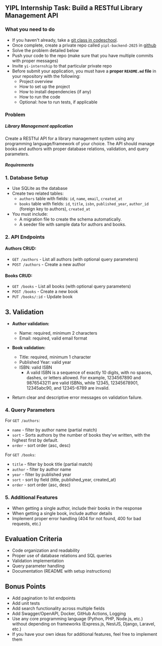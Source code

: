 ## YIPL Internship Task: Build a RESTful Library Management API

### **What you need to do**

* If you haven't already, take a [git class in codeschool](https://www.simplilearn.com/learn-git-basics-skillup).
* Once complete, create a private repo called `yipl-backend-2025` in [github](https://github.com/new)
* Solve the problem detailed below
* Push your code to the repo (make sure that you have multiple commits with proper messages) 
* Invite `yi-internship` to that particular private repo
* Before submit your application, you must have a **proper `README.md` file** in your repository with the following:
  * Project overview
  * How to set up the project
  * How to install dependencies (if any)
  * How to run the code  
  * Optional: how to run tests, if applicable

### **Problem**

##### **Library Management application** 
Create a RESTful API for a library management system using any programming language/framework of your choice. The API should manage books and authors with proper database relations, validation, and query parameters.

##### **Requirements**
### 1. Database Setup
- Use SQLite as the database
- Create two related tables:
  - `authors` table with fields: `id`, `name`, `email`, `created_at`
  - `books` table with fields: `id`, `title`, `isbn`, `published_year`, `author_id` (foreign key to authors), `created_at`
- You must include:
  - A migration file to create the schema automatically.
  - A seeder file with sample data for authors and books.

### 2. API Endpoints

#### Authors CRUD:
- `GET /authors` - List all authors (with optional query parameters)
- `POST /authors` - Create a new author

#### Books CRUD:
- `GET /books` - List all books (with optional query parameters)
- `POST /books` - Create a new book
- `PUT /books/:id` - Update book

## 3. Validation
* **Author validation:**

  * Name: required, minimum 2 characters
  * Email: required, valid email format

* **Book validation:**

  * Title: required, minimum 1 character
  * Published Year: valid year 
  * ISBN: valid ISBN
     * A valid ISBN is a sequence of exactly 10 digits, with no spaces, dashes, or letters allowed. For example, 1234567890 and 9876543211 are valid ISBNs, while 12345, 12345678901, 12345abc90, and 12345-6789 are invalid.

* Return clear and descriptive error messages on validation failure.


### 4. Query Parameters
For `GET /authors`:
- `name` - filter by author name (partial match)
- `sort` - Sorts authors by the number of books they've written, with the highest first by default.
- `order` - sort order (asc, desc)

For `GET /books`:
- `title` - filter by book title (partial match)
- `author` - filter by author name
- `year` - filter by published year
- `sort` - sort by field (title, published_year, created_at)
- `order` - sort order (asc, desc)

### 5. Additional Features
- When getting a single author, include their books in the response
- When getting a single book, include author details
- Implement proper error handling (404 for not found, 400 for bad requests, etc.)

## Evaluation Criteria
- Code organization and readability
- Proper use of database relations and SQL queries
- Validation implementation
- Query parameter handling
- Documentation (README with setup instructions)

## Bonus Points
- Add pagination to list endpoints
- Add unit tests
- Add search functionality across multiple fields
- Add Swagger/OpenAPI, Docker, GitHub Actions, Logging
- Use any core programming language (Python, PHP, Node.js, etc.) without depending on frameworks (Express.js, NestJS, Django, Laravel, etc.)
- If you have your own ideas for additional features, feel free to implement them